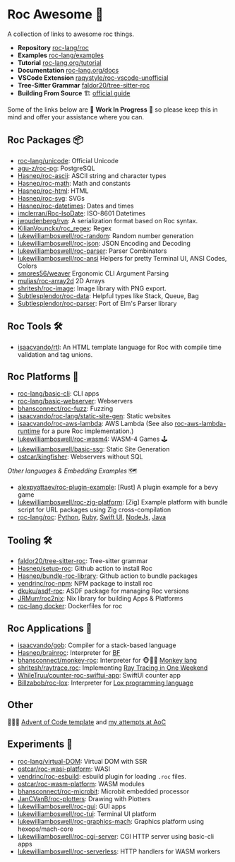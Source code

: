 
# Roc Awesome 🤘

A collection of links to awesome roc things. 

- **Repository** [roc-lang/roc](https://github.com/roc-lang/roc)
- **Examples** [roc-lang/examples](https://github.com/roc-lang/examples)
- **Tutorial** [roc-lang.org/tutorial](https://www.roc-lang.org/tutorial)
- **Documentation** [roc-lang.org/docs](https://www.roc-lang.org/docs)
- **VSCode Extension** [raqystyle/roc-vscode-unofficial](https://github.com/raqystyle/roc-vscode-unofficial)
- **Tree-Sitter Grammar** [faldor20/tree-sitter-roc](https://github.com/faldor20/tree-sitter-roc)
- **Building From Source** 🏗️ [official guide](https://github.com/roc-lang/roc/blob/main/BUILDING_FROM_SOURCE.md)

Some of the links below are 🚧 **Work In Progress** 🚧 so please keep this in mind and offer your assistance where you can.

## Roc Packages 📦
- [roc-lang/unicode](https://github.com/roc-lang/unicode): Official Unicode
- [agu-z/roc-pg](https://github.com/agu-z/roc-pg): PostgreSQL
- [Hasnep/roc-ascii](https://github.com/Hasnep/roc-ascii): ASCII string and character types
- [Hasnep/roc-math](https://github.com/Hasnep/roc-math): Math and constants
- [Hasnep/roc-html](https://github.com/Hasnep/roc-html): HTML
- [Hasnep/roc-svg](https://github.com/Hasnep/roc-svg): SVGs
- [Hasnep/roc-datetimes](https://github.com/hasnep/roc-datetimes): Dates and times
- [imclerran/Roc-IsoDate](https://github.com/imclerran/Roc-IsoDate): ISO-8601 Datetimes
- [jwoudenberg/rvn](https://github.com/jwoudenberg/rvn): A serialization format based on Roc syntax.
- [KilianVounckx/roc_regex](https://github.com/KilianVounckx/roc_regex): Regex
- [lukewilliamboswell/roc-random](https://github.com/lukewilliamboswell/roc-random): Random number generation
- [lukewilliamboswell/roc-json](https://github.com/lukewilliamboswell/roc-json): JSON Encoding and Decoding
- [lukewilliamboswell/roc-parser](https://github.com/lukewilliamboswell/roc-parser): Parser Combinators
- [lukewilliamboswell/roc-ansi](https://github.com/lukewilliamboswell/roc-ansi) Helpers for pretty Terminal UI, ANSI Codes, Colors
- [smores56/weaver](https://github.com/smores56/weaver) Ergonomic CLI Argument Parsing
- [mulias/roc-array2d](https://github.com/mulias/roc-array2d) 2D Arrays
- [shritesh/roc-image](https://github.com/shritesh/roc-image): Image library with PNG export.
- [Subtlesplendor/roc-data](https://github.com/Subtlesplendor/roc-data): Helpful types like Stack, Queue, Bag
- [Subtlesplendor/roc-parser](https://github.com/Subtlesplendor/roc-parser): Port of Elm's Parser library

## Roc Tools 🛠️
- [isaacvando/rtl](https://github.com/isaacvando/rtl): An HTML template language for Roc with compile time validation and tag unions.

## Roc Platforms 🏢
- [roc-lang/basic-cli](https://github.com/roc-lang/basic-cli): CLI apps
- [roc-lang/basic-webserver](https://github.com/roc-lang/basic-webserver): Webservers
- [bhansconnect/roc-fuzz](https://github.com/bhansconnect/roc-fuzz): Fuzzing
- [isaacvando/roc-lang/static-site-gen](https://github.com/roc-lang/roc/tree/main/examples/static-site-gen): Static websites
- [isaacvando/roc-aws-lambda](https://github.com/isaacvando/roc-aws-lambda): AWS Lambda (See also [roc-aws-lambda-runtime](https://github.com/isaacvando/roc-aws-lambda-runtime) for a pure Roc implementation.)
- [lukewilliamboswell/roc-wasm4](https://github.com/lukewilliamboswell/roc-wasm4): WASM-4 Games 🕹️
- [lukewilliamboswell/basic-ssg](https://github.com/lukewilliamboswell/basic-ssg): Static Site Generation
- [ostcar/kingfisher](https://github.com/ostcar/kingfisher): Webservers without SQL

*Other languages & Embedding Examples* 🗺
- [alexpyattaev/roc-plugin-example](https://github.com/alexpyattaev/roc-plugin-example/tree/master): [Rust] A plugin example for a bevy game
- [lukewilliamboswell/roc-zig-platform](https://github.com/lukewilliamboswell/roc-zig-platform): [Zig] Example platform with bundle script for URL packages using Zig cross-compilation
- [roc-lang/roc](https://github.com/roc-lang/roc/tree/main/examples): [Python](https://github.com/roc-lang/roc/tree/main/examples/python-interop), [Ruby](https://github.com/roc-lang/roc/tree/main/examples/ruby-interop), [Swift UI](https://github.com/roc-lang/roc/tree/main/examples/swiftui), [NodeJs](https://github.com/roc-lang/roc/tree/main/examples/nodejs-interop), [Java](https://github.com/roc-lang/roc/tree/main/examples/jvm-interop)


## Tooling 🛠️

- [faldor20/tree-sitter-roc](https://github.com/faldor20/tree-sitter-roc): Tree-sitter grammar
- [Hasnep/setup-roc](https://github.com/Hasnep/setup-roc): Github action to install Roc
- [Hasnep/bundle-roc-library](https://github.com/Hasnep/bundle-roc-library): Github action to bundle packages
- [vendrinc/roc-npm](https://github.com/vendrinc/roc-npm/): NPM package to install roc
- [dkuku/asdf-roc](https://github.com/dkuku/asdf-roc): ASDF package for managing Roc versions
- [JRMurr/roc2nix](https://github.com/JRMurr/roc2nix): Nix library for building Apps & Platforms
- [roc-lang docker](https://github.com/roc-lang/roc/tree/main/docker): Dockerfiles for roc 

## Roc Applications 💾
- [isaacvando/gob](https://github.com/isaacvando/gob): Compiler for a stack-based language
- [Hasnep/brainroc](https://github.com/Hasnep/brainroc): Interpreter for [BF](https://en.wikipedia.org/wiki/Brainfuck)  
- [bhansconnect/monkey-roc](https://github.com/bhansconnect/monkey-roc): Interpreter for  🐵🤘🏼 [Monkey lang](https://monkeylang.org)
- [shritesh/raytrace.roc](https://github.com/shritesh/raytrace.roc): Implementing [Ray Tracing in One Weekend](https://raytracing.github.io)
- [WhileTruu/counter-roc-swiftui-app](https://github.com/WhileTruu/counter-roc-swiftui-app): SwiftUI counter app
- [Billzabob/roc-lox](https://github.com/Billzabob/roc-lox): Interpreter for [Lox programming language](https://craftinginterpreters.com/contents.html)

## Other

🎄🎁🎄 [Advent of Code template](https://github.com/lukewilliamboswell/aoc-template) and [my attempts at AoC](https://github.com/lukewilliamboswell/aoc)

## Experiments 🔭
- [roc-lang/virtual-DOM](https://github.com/roc-lang/roc/tree/main/examples/virtual-dom-wip): Virtual DOM with SSR
- [ostcar/roc-wasi-platform](https://github.com/ostcar/roc-wasi-platform): WASI
- [vendrinc/roc-esbuild](https://github.com/vendrinc/roc-esbuild): esbuild plugin for loading `.roc` files.
- [ostcar/roc-wasm-platform](https://github.com/ostcar/roc-wasm-platform): WASM modules
- [bhansconnect/roc-microbit](https://github.com/bhansconnect/roc-microbit): Microbit embedded processor
- [JanCVanB/roc-plotters](https://github.com/JanCVanB/roc-plotters): Drawing with Plotters
- [lukewilliamboswell/roc-gui](https://github.com/lukewilliamboswell/roc-gui): GUI apps
- [lukewilliamboswell/roc-tui](https://github.com/lukewilliamboswell/roc-tui): Terminal UI platform
- [lukewilliamboswell/roc-graphics-mach](https://github.com/lukewilliamboswell/roc-graphics-mach): Graphics platform using hexops/mach-core
- [lukewilliamboswell/roc-cgi-server](https://github.com/lukewilliamboswell/roc-cgi-server): CGI HTTP server using basic-cli apps 
- [lukewilliamboswell/roc-serverless](https://github.com/lukewilliamboswell/roc-serverless): HTTP handlers for WASM workers
 
